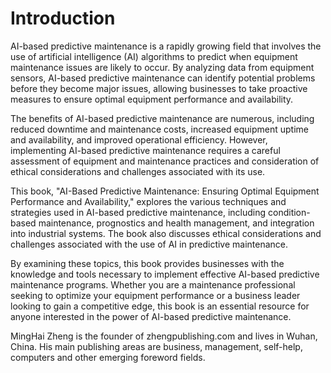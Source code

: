 # Introduction

AI-based predictive maintenance is a rapidly growing field that involves the use of artificial intelligence (AI) algorithms to predict when equipment maintenance issues are likely to occur. By analyzing data from equipment sensors, AI-based predictive maintenance can identify potential problems before they become major issues, allowing businesses to take proactive measures to ensure optimal equipment performance and availability.

The benefits of AI-based predictive maintenance are numerous, including reduced downtime and maintenance costs, increased equipment uptime and availability, and improved operational efficiency. However, implementing AI-based predictive maintenance requires a careful assessment of equipment and maintenance practices and consideration of ethical considerations and challenges associated with its use.

This book, "AI-Based Predictive Maintenance: Ensuring Optimal Equipment Performance and Availability," explores the various techniques and strategies used in AI-based predictive maintenance, including condition-based maintenance, prognostics and health management, and integration into industrial systems. The book also discusses ethical considerations and challenges associated with the use of AI in predictive maintenance.

By examining these topics, this book provides businesses with the knowledge and tools necessary to implement effective AI-based predictive maintenance programs. Whether you are a maintenance professional seeking to optimize your equipment performance or a business leader looking to gain a competitive edge, this book is an essential resource for anyone interested in the power of AI-based predictive maintenance.

MingHai Zheng is the founder of zhengpublishing.com and lives in Wuhan, China. His main publishing areas are business, management, self-help, computers and other emerging foreword fields.
